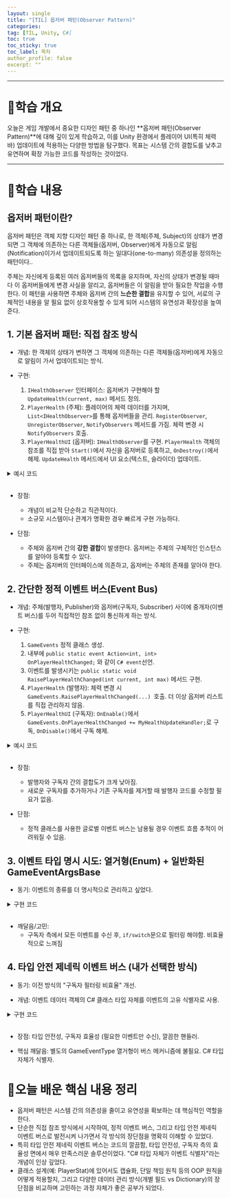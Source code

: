 ```yaml
---
layout: single
title: "[TIL] 옵저버 패턴(Observer Pattern)"
categories:
tag: [TIL, Unity, C#]
toc: true
toc_sticky: true
toc_label: 목차
author_profile: false
excerpt: ""
---
```


---

# 📕학습 개요

오늘은 게임 개발에서 중요한 디자인 패턴 중 하나인 **옵저버 패턴(Observer Pattern)**에 대해 깊이 있게 학습하고, 이를 Unity 환경에서 플레이어 UI(특히 체력 바) 업데이트에 적용하는 다양한 방법을 탐구했다. 목표는 시스템 간의 결합도를 낮추고 유연하며 확장 가능한 코드를 작성하는 것이었다.

---

# 📖학습 내용

## 옵저버 패턴이란?

옵저버 패턴은 객체 지향 디자인 패턴 중 하나로, 한 객체(주체, Subject)의 상태가 변경되면 그 객체에 의존하는 다른 객체들(옵저버, Observer)에게 자동으로 알림(Notification)이가서 업데이트되도록 하는 일대다(one-to-many) 의존성을 정의하는 패턴이다..

주체는 자신에게 등록된 여러 옵저버들의 목록을 유지하며, 자신의 상태가 변경될 때마다 이 옵저버들에게 변경 사실을 알리고, 옵저버들은 이 알림을 받아 필요한 작업을 수행한다. 이 패턴을 사용하면 주체와 옵저버 간의 **느슨한 결합**을 유지할 수 있어, 서로의 구체적인 내용을 알 필요 없이 상호작용할 수 있게 되어 시스템의 유연성과 확장성을 높여준다.

## 1. 기본 옵저버 패턴: 직접 참조 방식

- 개념: 한 객체의 상태가 변하면 그 객체에 의존하는 다른 객체들(옵저버)에게 자동으로 알림이 가서 업데이트되는 방식.

- 구현:
  1. `IHealthObserver` 인터페이스: 옵저버가 구현해야 할 `UpdateHealth(current, max)` 메서드 정의.
  2. `PlayerHealth` (주체): 플레이어의 체력 데이터를 가지며, `List<IHealthObserver>`를 통해 옵저버들을 관리. `RegisterObserver`, `UnregisterObserver`, `NotifyObservers` 메서드를 가짐. 체력 변경 시 `NotifyObservers` 호출.
  3. `PlayerHealthUI` (옵저버): `IHealthObserver`를 구현. `PlayerHealth` 객체의 참조를 직접 받아 `Start()`에서 자신을 옵저버로 등록하고, `OnDestroy()`에서 해제. `UpdateHealth` 메서드에서 UI 요소(텍스트, 슬라이더) 업데이트.

<details>
<summary>예시 코드</summary>
<div markdown="1">

```c#
// 옵저버 인터페이스
public interface IHealthObserver
{
    void UpdateHealth(int currentHealth, int maxHealth);
}

// 주체 (PlayerHealth)
public class PlayerHealth : MonoBehaviour
{
    private List<IHealthObserver> _observers = new List<IHealthObserver>();
    private int _currentHealth;
    private int _maxHealth = 100;

    public void RegisterObserver(IHealthObserver observer)
    {
        if (!_observers.Contains(observer))
            _observers.Add(observer);
    }

    public void UnregisterObserver(IHealthObserver observer)
    {
        if (_observers.Contains(observer))
            _observers.Remove(observer);
    }

    private void NotifyObservers()
    {
        foreach (var observer in _observers)
        {
            observer.UpdateHealth(_currentHealth, _maxHealth);
        }
    }

    public void TakeDamage(int damage)
    {
        _currentHealth -= damage;
        NotifyObservers();
    }
}

// 옵저버 (PlayerHealthUI)
public class PlayerHealthUI : MonoBehaviour, IHealthObserver
{
    public PlayerHealth playerHealthSubject; // 인스펙터에서 할당
    public Text healthText;

    void Start()
    {
        playerHealthSubject?.RegisterObserver(this);
    }

    void OnDestroy()
    {
        playerHealthSubject?.UnregisterObserver(this);
    }

    public void UpdateHealth(int currentHealth, int maxHealth)
    {
        healthText.text = $"HP: {currentHealth} / {maxHealth}";
    }
}
```

</div>
</details>
</br>

- 장점:

  - 개념이 비교적 단순하고 직관적이다.
  - 소규모 시스템이나 관계가 명확한 경우 빠르게 구현 가능하다.

- 단점:
  - 주체와 옵저버 간의 **강한 결합**이 발생한다. 옵저버는 주체의 구체적인 인스턴스를 알아야 등록할 수 있다.
  - 주체는 옵저버의 인터페이스에 의존하고, 옵저버는 주체의 존재를 알아야 한다.

## 2. 간단한 정적 이벤트 버스(Event Bus)

- 개념: 주체(발행자, Publisher)와 옵저버(구독자, Subscriber) 사이에 중개자(이벤트 버스)를 두어 직접적인 참조 없이 통신하게 하는 방식.

- 구현:

  1. `GameEvents` 정적 클래스 생성.
  2. 내부에 `public static event Action<int, int> OnPlayerHealthChanged;` 와 같이 `C# event`선언.
  3. 이벤트를 발생시키는 `public static void RaisePlayerHealthChanged(int current, int max)` 메서드 구현.
  4. `PlayerHealth` (발행자): 체력 변경 시 `GameEvents.RaisePlayerHealthChanged(...) `호출. 더 이상 옵저버 리스트를 직접 관리하지 않음.
  5. `PlayerHealthUI` (구독자): `OnEnable()`에서 `GameEvents.OnPlayerHealthChanged += MyHealthUpdateHandler;`로 구독, `OnDisable()`에서 구독 해제.

<details>
<summary>예시 코드</summary>
<div markdown="1">

```c#
  // 이벤트 버스 (GameEvents)
  public static class GameEvents
  {
    public static event Action<int, int> OnPlayerHealthChanged;

    public static void RaisePlayerHealthChanged(int currentHealth, int maxHealth)
    {
        OnPlayerHealthChanged?.Invoke(currentHealth, maxHealth);
    }
  }


// 발행자 (PlayerHealth) - 일부
public class PlayerHealth : MonoBehaviour
{
private int _currentHealth;
private int _maxHealth = 100;

    public void TakeDamage(int damage)
    {
        _currentHealth -= damage;
        // ...
        GameEvents.RaisePlayerHealthChanged(_currentHealth, _maxHealth);
    }

}

// 구독자 (PlayerHealthUI) - 일부
public class PlayerHealthUI : MonoBehaviour
{
public Text healthText;

    void OnEnable()
    {
        GameEvents.OnPlayerHealthChanged += HandleHealthChanged;
    }

    void OnDisable()
    {
        GameEvents.OnPlayerHealthChanged -= HandleHealthChanged;
    }

    private void HandleHealthChanged(int currentHealth, int maxHealth)
    {
        healthText.text = $"HP: {currentHealth} / {maxHealth}";
    }

}
```

</div>
</details>
</br>

- 장점:

  - 발행자와 구독자 간의 결합도가 크게 낮아짐.
  - 새로운 구독자를 추가하거나 기존 구독자를 제거할 때 발행자 코드를 수정할 필요가 없음.

- 단점:

  - 정적 클래스를 사용한 글로벌 이벤트 버스는 남용될 경우 이벤트 흐름 추적이 어려워질 수 있음.

## 3. 이벤트 타입 명시 시도: 열거형(Enum) + 일반화된 GameEventArgsBase

- 동기: 이벤트의 종류를 더 명시적으로 관리하고 싶었다.

<details>
<summary>구현 코드</summary>
<div markdown="1">

```c#
public enum GameEventType { PlayerHealthChanged, PlayerDied }

public abstract class GameEventArgsBase
{
    public GameEventType Type { get; protected set; }
}

public class PlayerHealthChangedEventArgs : GameEventArgsBase
{
    public int CurrentHealth { get; }
    public int MaxHealth { get; }
    public PlayerHealthChangedEventArgs(int current, int max)
    {
        Type = GameEventType.PlayerHealthChanged;
        CurrentHealth = current; MaxHealth = max;
    }
}
// 이벤트 버스는 Action<GameEventArgsBase> OnGameEvent; 를 가짐

// 구독자 (PlayerHealthUI) - 핸들러 부분
private void HandleGameEvent(GameEventArgsBase eventArgs)
{
    if (eventArgs.Type == GameEventType.PlayerHealthChanged)
    {
        if (eventArgs is PlayerHealthChangedEventArgs healthArgs)
        {
            // healthArgs.CurrentHealth, healthArgs.MaxHealth 사용
            healthText.text = $"HP: {healthArgs.CurrentHealth} / {healthArgs.MaxHealth}";
        }
    }
    // else if (eventArgs.Type == GameEventType.PlayerDied) { ... }
}
```

</div>
</details>
</br>

- 깨달음/고민:
  - 구독자 측에서 모든 이벤트를 수신 후, `if/switch`문으로 필터링 해야함. 비효율적으로 느껴짐

## 4. 타입 안전 제네릭 이벤트 버스 (내가 선택한 방식)

- 동기: 이전 방식의 "구독자 필터링 비효율" 개선.

- 개념: 이벤트 데이터 객체의 C# 클래스 타입 자체를 이벤트의 고유 식별자로 사용.

<details>
<summary>구현 코드</summary>
<div markdown="1">

```c#
public static class EventBus
{
    // 이벤트 타입을 키로, 해당 이벤트 타입의 핸들러(delegate)를 값으로 저장하는 딕셔너리
    private static readonly Dictionary<Type, Delegate> eventDict
        = new Dictionary<Type, Delegate>();

    //특정 타입의 이벤트를 구독하는 메서드
    public static void Subscribe<TEvent>(Action<TEvent> handler)
    {
        Type eventType = typeof(TEvent);
        if(eventDict.TryGetValue(eventType, out Delegate existingHandler))
        {
            //이미 해당 타입의 핸들러가 존재하면, 델리게이트에 추가
            eventDict[eventType] = Delegate.Combine(existingHandler, handler);
        }
        else
        {
            //새로운 타입의 핸들러라면, 딕셔너리에 새로 추가
            eventDict[eventType] = handler;
        }
    }

    //특정 타입의 이벤트 구독을 해제하는 메서드
    public static void UnSubscribe<TEvent>(Action<TEvent> handler)
    {
        Type eventType = typeof(TEvent);

        if(eventDict.TryGetValue(eventType, out Delegate existingHandler))
        {
            Delegate newHandler = Delegate.Remove(existingHandler, handler);
            if(newHandler == null)
            {   //해당 타입의 핸들러가 모두 제거되었을 경우
                eventDict.Remove(eventType);
            }
            else
            {
                eventDict[eventType] = newHandler;
                // Debug.Log($"[EventBus] Unsubscribed from {eventType.Name}");
            }
        }
    }


    //특정 타입의 이벤트를 발행하는 메서드
    public static void Raise<TEvent>(TEvent eventArgs)
    {
        Type eventType = typeof(TEvent);
        if(eventDict.TryGetValue(eventType, out Delegate existingHandler))
        {   //저장된 델리게이트를 원래의 Action<TEvent> 타입으로 캐스팅하여 호출
            (existingHandler as Action<TEvent>)?.Invoke(eventArgs);
        }
        else
        {
            Debug.LogWarning($"[EventBus] No subscribers for event {eventType.Name}");
        }
    }
}
```

</div>
</details>
</br>

- 장점: 타입 안전성, 구독자 효율성 (필요한 이벤트만 수신), 깔끔한 핸들러.

- 핵심 깨달음: 별도의 GameEventType 열거형이 버스 메커니즘에 불필요. C# 타입 자체가 식별자.

# 🏁오늘 배운 핵심 내용 정리

- 옵저버 패턴은 시스템 간의 의존성을 줄이고 유연성을 확보하는 데 핵심적인 역할을 한다.
- 단순한 직접 참조 방식에서 시작하여, 정적 이벤트 버스, 그리고 타입 안전 제네릭 이벤트 버스로 발전시켜 나가면서 각 방식의 장단점을 명확히 이해할 수 있었다.
- 특히 타입 안전 제네릭 이벤트 버스는 코드의 깔끔함, 타입 안전성, 구독자 측의 효율성 면에서 매우 만족스러운 솔루션이었다. "C# 타입 자체가 이벤트 식별자"라는 개념이 인상 깊었다.
- 클래스 설계(예: PlayerStat)에 있어서도 캡슐화, 단일 책임 원칙 등의 OOP 원칙을 어떻게 적용할지, 그리고 다양한 데이터 관리 방식(개별 필드 vs Dictionary)의 장단점을 비교하며 고민하는 과정 자체가 좋은 공부가 되었다.
